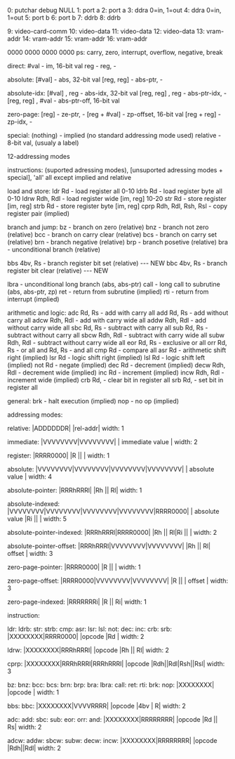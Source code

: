 
0: putchar debug NULL
1: port a
2: port a
3: ddra 0=in, 1=out
4: ddra 0=in, 1=out
5: port b
6: port b
7: ddrb
8: ddrb


9: video-card-comm
10: video-data
11: video-data
12: video-data
13: vram-addr
14: vram-addr
15: vram-addr
16: vram-addr

0000 0000 0000 0000
ps: carry, zero, interrupt, overflow, negative, break

direct:
#val                - im,           16-bit val
reg                 - reg,          -

absolute:
[#val]              - abs,          32-bit val
[reg, reg]          - abs-ptr,      -

absolute-idx:
[#val] , reg         - abs-idx,     32-bit val
[reg, reg] , reg     - abs-ptr-idx, -
[reg, reg] , #val    - abs-ptr-off, 16-bit val

zero-page:
[reg]               - ze-ptr,       -
[reg + #val]        - zp-offset,    16-bit val
[reg + reg]         - zp-idx,       -

special:
(nothing)           - implied (no standard addressing mode used)
relative            - 8-bit val, (usualy a label)

12-addressing modes

instructions:
(suported adressing modes), [unsuported adressing modes + special], 'all' all except implied and relative

load and store:
ldr     Rd                  - load register         all 0-10
ldrb    Rd                  - load register byte    all 0-10
ldrw    Rdh, Rdl            - load register wide    [im, reg] 10-20
str     Rd                  - store register        [im, reg]
strb    Rd                  - store register byte   [im, reg]
cprp    Rdh, Rdl, Rsh, Rsl  - copy register pair    (implied)

branch and jump:
bz                  - branch on zero            (relative)
bnz                 - branch not zero           (relative)
bcc                 - branch on carry clear     (relative)
bcs                 - branch on carry set       (relative)
brn                 - branch negative           (relative)
brp                 - branch posetive           (relative)
bra                 - unconditional branch      (relative)

bbs 4bv, Rs         - branch register bit set   (relative) --- NEW
bbc 4bv, Rs         - branch register bit clear (relative) --- NEW

lbra                - unconditional long branch (abs, abs-ptr)
call                - long call to subrutine    (abs, abs-ptr, zp)
ret                 - return from subrutine     (implied)
rti                 - return from interrupt     (implied)

arithmetic and logic:
adc     Rd, Rs      - add with carry                all
add     Rd, Rs      - add without carry             all
adcw    Rdh, Rdl    - add with carry wide           all
addw    Rdh, Rdl    - add without carry wide        all
sbc     Rd, Rs      - subtract with carry           all
sub     Rd, Rs      - subtract without carry        all
sbcw    Rdh, Rdl    - subtract with carry wide      all
subw    Rdh, Rdl    - subtract without carry wide   all
eor     Rd, Rs      - exclusive or                  all
orr     Rd, Rs      - or                            all
and     Rd, Rs      - and                           all
cmp     Rd          - compare                       all
asr     Rd          - arithmetic shift right        (implied)
lsr     Rd          - logic shift right             (implied)
lsl     Rd          - logic shift left              (implied)
not     Rd          - negate                        (implied)
dec     Rd          - decrement                     (implied)
decw    Rdh, Rdl    - decrement wide                (implied)
inc     Rd          - increment                     (implied)
incw    Rdh, Rdl    - increment wide                (implied)
crb     Rd,         - clear bit in register         all
srb     Rd,         - set bit in register           all

general:
brk     - halt execution    (implied)
nop     - no op             (implied)

addressing modes:

relative:
|ADDDDDDR|
|rel-addr|
width: 1

immediate:
|VVVVVVVV|VVVVVVVV|
| immediate value |
width: 2

register:
|RRRR0000|
|R  ||   |
width: 1

absolute:
|VVVVVVVV|VVVVVVVV|VVVVVVVV|VVVVVVVV|
|           absolute value          |
width: 4

absolute-pointer:
|RRRhRRRl|
|Rh || Rl|
width: 1

absolute-indexed:
|VVVVVVVV|VVVVVVVV|VVVVVVVV|VVVVVVVV|RRRR0000|
|           absolute value          |Ri ||   |
width: 5

absolute-pointer-indexed:
|RRRhRRRl|RRRR0000|
|Rh || Rl|Ri ||   |
width: 2

absolute-pointer-offset:
|RRRhRRRl|VVVVVVVV|VVVVVVVV|
|Rh || Rl|     offset      |
width: 3

zero-page-pointer:
|RRRR0000|
|R  ||   |
width: 1

zero-page-offset:
|RRRR0000|VVVVVVVV|VVVVVVVV|
|R  ||   |     offset      |
width: 3

zero-page-indexed:
|RRRRRRRi|
|R  || Ri|
width: 1

instruction:

ldr:
ldrb:
str:
strb:
cmp:
asr:
lsr:
lsl:
not:
dec:
inc:
crb:
srb:
|XXXXXXXX|RRRR0000|
|opcode  |Rd      |
width: 2

ldrw:
|XXXXXXXX|RRRhRRRl|
|opcode  |Rh || Rl|
width: 2

cprp:
|XXXXXXXX|RRRhRRRl|RRRhRRRl|
|opcode  |Rdh||Rdl|Rsh||Rsl|
width: 3

bz:
bnz:
bcc:
bcs:
brn:
brp:
bra:
lbra:
call:
ret:
rti:
brk:
nop:
|XXXXXXXX|
|opcode  |
width: 1

bbs:
bbc:
|XXXXXXXX|VVVVRRRR|
|opcode  |4bv |  R|
width: 2

adc:
add:
sbc:
sub:
eor:
orr:
and:
|XXXXXXXX|RRRRRRRR|
|opcode  |Rd || Rs|
width: 2

adcw:
addw:
sbcw:
subw:
decw:
incw:
|XXXXXXXX|RRRRRRRR|
|opcode  |Rdh||Rdl|
width: 2